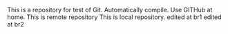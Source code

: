 This is a repository for test of Git.
Automatically compile.
Use GITHub at home.
This is remote repository
This is local repository.
edited at br1
edited at br2
